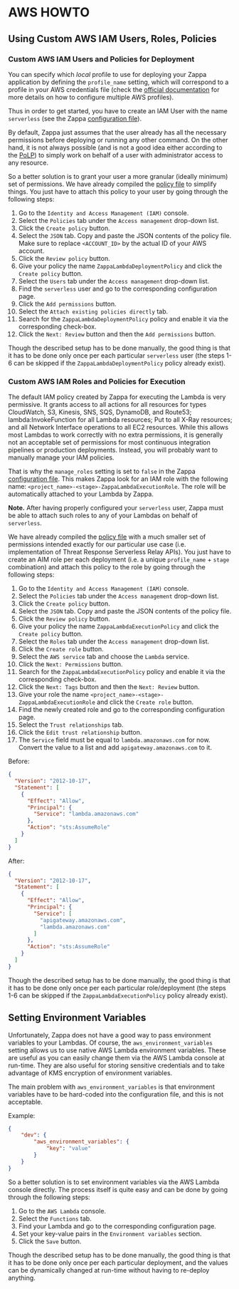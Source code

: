 # AWS HOWTO

## Using Custom AWS IAM Users, Roles, Policies

### Custom AWS IAM Users and Policies for Deployment

You can specify which *local* profile to use for deploying your Zappa application
by defining the `profile_name` setting, which will correspond to a profile in
your AWS credentials file (check the
[official documentation](https://docs.aws.amazon.com/cli/latest/userguide/cli-configure-profiles.html)
for more details on how to configure multiple AWS profiles).

Thus in order to get started, you have to create an IAM User with the name
`serverless` (see the Zappa
[configuration file](../zappa_settings.json)).

By default, Zappa just assumes that the user already has all the necessary
permissions before deploying or running any other command. On the other hand,
it is not always possible (and is not a good idea either according to the
[PoLP](https://en.wikipedia.org/wiki/Principle_of_least_privilege))
to simply work on behalf of a user with administrator access to any resource.

So a better solution is to grant your user a more granular (ideally minimum)
set of permissions. We have already compiled the
[policy file](ZappaLambdaDeploymentPolicy.json) to simplify things. You just
have to attach this policy to your user by going through the following steps:

1. Go to the `Identity and Access Management (IAM)` console.
2. Select the `Policies` tab under the `Access management` drop-down list.
3. Click the `Create policy` button.
4. Select the `JSON` tab. Copy and paste the JSON contents of the policy file.
Make sure to replace `<ACCOUNT_ID>` by the actual ID of your AWS account.
5. Click the `Review policy` button.
6. Give your policy the name `ZappaLambdaDeploymentPolicy` and click
the `Create policy` button.
7. Select the `Users` tab under the `Access management` drop-down list.
8. Find the `serverless` user and go to the corresponding configuration page.
9. Click the `Add permissions` button.
10. Select the `Attach existing policies directly` tab.
11. Search for the `ZappaLambdaDeploymentPolicy` policy and enable it via the
corresponding check-box.
12. Click the `Next: Review` button and then the `Add permissions` button.

Though the described setup has to be done manually, the good thing is that it
has to be done only once per each particular `serverless` user (the steps 1-6
can be skipped if the `ZappaLambdaDeploymentPolicy` policy already exist).

### Custom AWS IAM Roles and Policies for Execution

The default IAM policy created by Zappa for executing the Lambda is very
permissive. It grants access to all actions for all resources for types
CloudWatch, S3, Kinesis, SNS, SQS, DynamoDB, and Route53; lambda:InvokeFunction
for all Lambda resources; Put to all X-Ray resources; and all Network Interface
operations to all EC2 resources. While this allows most Lambdas to work
correctly with no extra permissions, it is generally not an acceptable set of
permissions for most continuous integration pipelines or production
deployments. Instead, you will probably want to manually manage your IAM
policies.

That is why the `manage_roles` setting is set to `false` in the Zappa
[configuration file](../zappa_settings.json). This makes Zappa look for an IAM
role with the following name:
`<project_name>-<stage>-ZappaLambdaExecutionRole`.
The role will be automatically attached to your Lambda by Zappa.

**Note.** After having properly configured your `serverless` user, Zappa must
be able to attach such roles to any of your Lambdas on behalf of `serverless`.

We have already compiled the
[policy file](ZappaLambdaExecutionPolicy.json) with a much smaller set of
permissions intended exactly for our particular use case (i.e. implementation
of Threat Response Serverless Relay APIs). You just have to create an AIM role
per each deployment (i.e. a unique `profile_name` + `stage` combination) and
attach this policy to the role by going through the following steps:

1. Go to the `Identity and Access Management (IAM)` console.
2. Select the `Policies` tab under the `Access management` drop-down list.
3. Click the `Create policy` button.
4. Select the `JSON` tab. Copy and paste the JSON contents of the policy file.
5. Click the `Review policy` button.
6. Give your policy the name `ZappaLambdaExecutionPolicy` and click
the `Create policy` button.
7. Select the `Roles` tab under the `Access management` drop-down list.
8. Click the `Create role` button.
9. Select the `AWS service` tab and choose the `Lambda` service.
10. Click the `Next: Permissions` button.
11. Search for the `ZappaLambdaExecutionPolicy` policy and enable it via the
corresponding check-box.
12. Click the `Next: Tags` button and then the `Next: Review` button.
13. Give your role the name `<project_name>-<stage>-ZappaLambdaExecutionRole`
and click the `Create role` button.
14. Find the newly created role and go to the corresponding configuration page.
15. Select the `Trust relationships` tab.
16. Click the `Edit trust relationship` button.
17. The `Service` field must be equal to `lambda.amazonaws.com` for now.
Convert the value to a list and add `apigateway.amazonaws.com` to it.

Before:
```json
{
  "Version": "2012-10-17",
  "Statement": [
    {
      "Effect": "Allow",
      "Principal": {
        "Service": "lambda.amazonaws.com"
      },
      "Action": "sts:AssumeRole"
    }
  ]
}
```

After:
```json
{
  "Version": "2012-10-17",
  "Statement": [
    {
      "Effect": "Allow",
      "Principal": {
        "Service": [
          "apigateway.amazonaws.com",
          "lambda.amazonaws.com"
        ]
      },
      "Action": "sts:AssumeRole"
    }
  ]
}
```

Though the described setup has to be done manually, the good thing is that it
has to be done only once per each particular role/deployment (the steps 1-6
can be skipped if the `ZappaLambdaExecutionPolicy` policy already exist).

## Setting Environment Variables

Unfortunately, Zappa does not have a good way to pass environment variables to
your Lambdas. Of course, the `aws_environment_variables` setting allows us to
use native AWS Lambda environment variables. These are useful as you can easily
change them via the AWS Lambda console at run-time. They are also useful for
storing sensitive credentials and to take advantage of KMS encryption of
environment variables.

The main problem with `aws_environment_variables` is that environment variables
have to be hard-coded into the configuration file, and this is not acceptable.

Example:
```json
{
    "dev": {
        "aws_environment_variables": {
            "key": "value"
        }
    }
}
```

So a better solution is to set environment variables via the AWS Lambda console
directly. The process itself is quite easy and can be done by going through the
following steps:

1. Go to the `AWS Lambda` console.
2. Select the `Functions` tab.
3. Find your Lambda and go to the corresponding configuration page.
4. Set your key-value pairs in the `Environment variables` section.
5. Click the `Save` button.

Though the described setup has to be done manually, the good thing is that it
has to be done only once per each particular deployment, and the values can be
dynamically changed at run-time without having to re-deploy anything.
